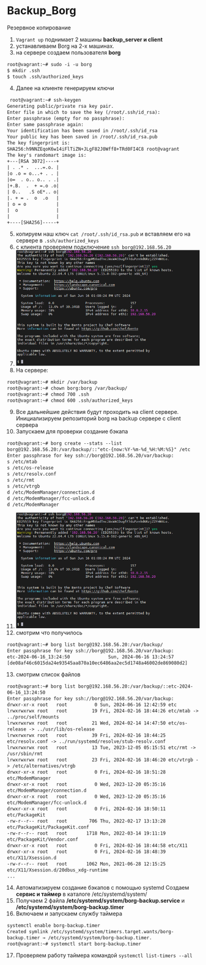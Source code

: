 # Backup_Borg
Резервное копирование 
1. ``` Vagrant up ``` поднимает 2 машины  **backup_server и client**
2. устанавливаем Borg на 2-х машинах.
3. на сервере создаем пользователя **borg**
```
root@vagrant:~# sudo -i -u borg
$ mkdir .ssh
$ touch .ssh/authorized_keys
```
4. Далее на клиенте генерируем ключи
```
 root@vagrant:~# ssh-keygen
Generating public/private rsa key pair.
Enter file in which to save the key (/root/.ssh/id_rsa):
Enter passphrase (empty for no passphrase):
Enter same passphrase again:
Your identification has been saved in /root/.ssh/id_rsa
Your public key has been saved in /root/.ssh/id_rsa.pub
The key fingerprint is:
SHA256:h9NNZEqoK6w14iFlTiZN+JLgF82J0Wff8+TRd0FI4C8 root@vagrant
The key's randomart image is:
+---[RSA 3072]----+
| . .* .  ...=.o. |
|o .o = o...+ . . |
|o=  . o.. o.. . .|
|+.B.  .  + =.o .o|
| O..   .S oE*.. o|
|. + = .  o  .o   |
| o = o           |
|  o              |
|                 |
+----[SHA256]-----+
```
5.  копируем наш ключ ``` cat /root/.ssh/id_rsa.pub ```  и вставляем его на сервере в ``` .ssh/authorized_keys ```
6. с клиента проверяем подключение ``` ssh borg@192.168.56.20 ```
7. ![alt text](./Pictures/1.png)
8.  На сервере:
```
root@vagrant:~# mkdir /var/backup
root@vagrant:~# chown borg:borg /var/backup/
root@vagrant:~# chmod 700 .ssh
root@vagrant:~# chmod 600 .ssh/authorized_keys
```
9. Все дальнейшие действия будут проходить на client сервере. Инициализируем репозиторий borg на backup сервере с client сервера
10. Запускаем для проверки создание бэкапа
```
root@vagrant:~# borg create --stats --list borg@192.168.56.20:/var/backup/::"etc-{now:%Y-%m-%d_%H:%M:%S}" /etc
Enter passphrase for key ssh://borg@192.168.56.20/var/backup:
s /etc/mtab
s /etc/os-release
s /etc/resolv.conf
s /etc/rmt
s /etc/vtrgb
d /etc/ModemManager/connection.d
d /etc/ModemManager/fcc-unlock.d
d /etc/ModemManager
```
11. ![alt text](./Pictures/1.png)
12. смотрим что получилось
```
root@vagrant:~# borg list borg@192.168.56.20:/var/backup/
Enter passphrase for key ssh://borg@192.168.56.20/var/backup:
etc-2024-06-16_13:24:50              Sun, 2024-06-16 13:24:57 [de08af46c6015da24e93545aa870a10ec6486aa2ec5d1748a46002de869080d2]
```
13.  смотрим список файлов
```
root@vagrant:~# borg list borg@192.168.56.20:/var/backup/::etc-2024-06-16_13:24:50
Enter passphrase for key ssh://borg@192.168.56.20/var/backup:
drwxr-xr-x root   root          0 Sun, 2024-06-16 12:42:59 etc
lrwxrwxrwx root   root         19 Fri, 2024-02-16 18:44:26 etc/mtab -> ../proc/self/mounts
lrwxrwxrwx root   root         21 Wed, 2024-02-14 14:47:50 etc/os-release -> ../usr/lib/os-release
lrwxrwxrwx root   root         39 Fri, 2024-02-16 18:44:25 etc/resolv.conf -> ../run/systemd/resolve/stub-resolv.conf
lrwxrwxrwx root   root         13 Tue, 2023-12-05 05:15:51 etc/rmt -> /usr/sbin/rmt
lrwxrwxrwx root   root         23 Fri, 2024-02-16 18:46:20 etc/vtrgb -> /etc/alternatives/vtrgb
drwxr-xr-x root   root          0 Fri, 2024-02-16 18:51:28 etc/ModemManager
drwxr-xr-x root   root          0 Wed, 2023-12-20 05:35:16 etc/ModemManager/connection.d
drwxr-xr-x root   root          0 Wed, 2023-12-20 05:35:16 etc/ModemManager/fcc-unlock.d
drwxr-xr-x root   root          0 Fri, 2024-02-16 18:50:11 etc/PackageKit
-rw-r--r-- root   root        706 Thu, 2022-02-17 13:13:28 etc/PackageKit/PackageKit.conf
-rw-r--r-- root   root       1718 Mon, 2022-03-14 19:11:19 etc/PackageKit/Vendor.conf
drwxr-xr-x root   root          0 Fri, 2024-02-16 18:44:58 etc/X11
drwxr-xr-x root   root          0 Fri, 2024-02-16 18:48:39 etc/X11/Xsession.d
-rw-r--r-- root   root       1062 Mon, 2021-06-28 12:15:25 etc/X11/Xsession.d/20dbus_xdg-runtime
...
```
14. Автоматизируем создание бэкапов с помощью systemd  Создаем **сервис и таймер** в каталоге /etc/systemd/system/
15. Получаем 2 файла **/etc/systemd/system/borg-backup.service**   и   **/etc/systemd/system/borg-backup.timer**
16.  Включаем и запускаем службу таймера
```
systemctl enable borg-backup.timer
Created symlink /etc/systemd/system/timers.target.wants/borg-backup.timer → /etc/systemd/system/borg-backup.timer.
root@vagrant:~# systemctl start borg-backup.timer
```
17. Проверяем работу таймера командой
    ``` systemctl list-timers --all ```
    
 

